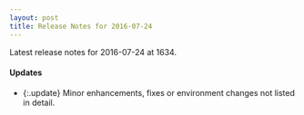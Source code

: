 ```yaml
---
layout: post
title: Release Notes for 2016-07-24
---
```


Latest release notes for 2016-07-24 at 1634.

<div class='updates' markdown='1'>

#### Updates

- {:.update} Minor enhancements, fixes or environment changes not listed in detail.

</div>


